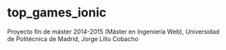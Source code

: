 # top_games_ionic
Proyecto fin de máster 2014-2015 (Máster en Ingeniería Web), Universidad de Politécnica de Madrid, Jorge Lillo Cobacho
